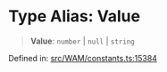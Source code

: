 # Type Alias: Value

> **Value**: `number` \| `null` \| `string`

Defined in: [src/WAM/constants.ts:15384](https://github.com/WhiskeySockets/Baileys/blob/2fdabb7f387029b680a2c5e056c7022c25b0f110/src/WAM/constants.ts#L15384)
